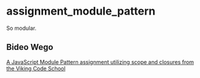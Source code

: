 # assignment_module_pattern
So modular.

## Bideo Wego

[A JavaScript Module Pattern assignment utilizing scope and closures from the Viking Code School](http://www.vikingcodeschool.com)
